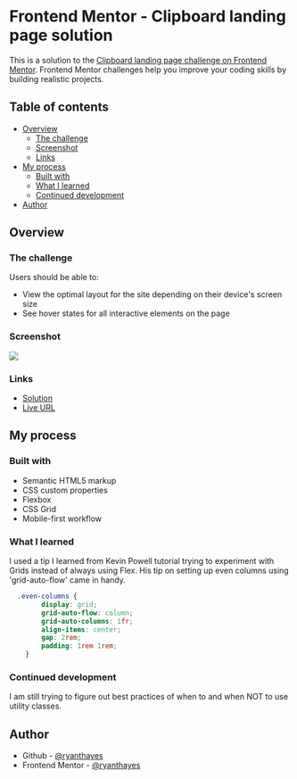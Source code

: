 # Frontend Mentor - Clipboard landing page solution

This is a solution to the [Clipboard landing page challenge on Frontend Mentor](https://www.frontendmentor.io/challenges/clipboard-landing-page-5cc9bccd6c4c91111378ecb9). Frontend Mentor challenges help you improve your coding skills by building realistic projects. 

## Table of contents

- [Overview](#overview)
  - [The challenge](#the-challenge)
  - [Screenshot](#screenshot)
  - [Links](#links)
- [My process](#my-process)
  - [Built with](#built-with)
  - [What I learned](#what-i-learned)
  - [Continued development](#continued-development)
- [Author](#author)

## Overview

### The challenge

Users should be able to:

- View the optimal layout for the site depending on their device's screen size
- See hover states for all interactive elements on the page

### Screenshot

![](./solution.png) 

### Links

- [Solution](https://github.com/ryanthayes/fem-clipboard-landing-page)
- [Live URL](https://ryanthayes.github.io/fem-clipboard-landing-page)

## My process

### Built with

- Semantic HTML5 markup
- CSS custom properties
- Flexbox
- CSS Grid
- Mobile-first workflow

### What I learned

I used a tip I learned from Kevin Powell tutorial trying to experiment with Grids instead of always using Flex. His tip on setting up even columns using 'grid-auto-flow' came in handy.
```css
  .even-columns {
        display: grid;
        grid-auto-flow: column;
        grid-auto-columns: 1fr;
        align-items: center;
        gap: 2rem;
        padding: 1rem 1rem;
    }
```

### Continued development

I am still trying to figure out best practices of when to and when NOT to use utility classes.

## Author

- Github - [@ryanthayes](https://github.com/ryanthayes)
- Frontend Mentor - [@ryanthayes](https://www.frontendmentor.io/profile/ryanthayes)
